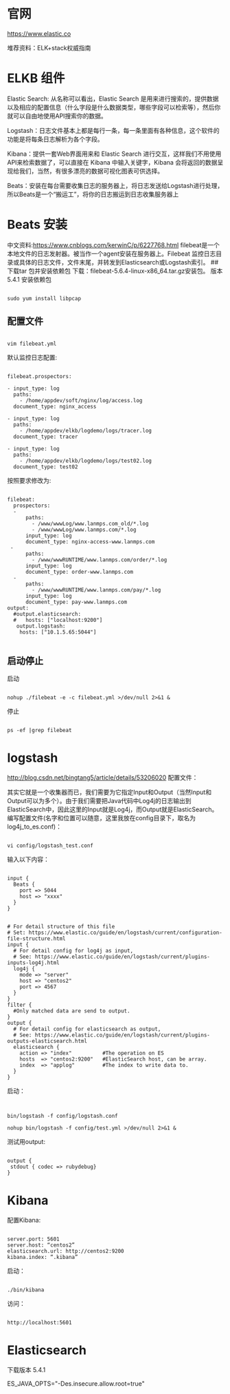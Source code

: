 # 官网

https://www.elastic.co

堆荐资料：ELK+stack权威指南
# ELKB 组件

Elastic Search: 从名称可以看出，Elastic Search 是用来进行搜索的，提供数据以及相应的配置信息（什么字段是什么数据类型，哪些字段可以检索等），然后你就可以自由地使用API搜索你的数据。

Logstash：日志文件基本上都是每行一条，每一条里面有各种信息，这个软件的功能是将每条日志解析为各个字段。

Kibana：提供一套Web界面用来和 Elastic Search 进行交互，这样我们不用使用API来检索数据了，可以直接在 Kibana 中输入关键字，Kibana 会将返回的数据呈现给我们，当然，有很多漂亮的数据可视化图表可供选择。

Beats：安装在每台需要收集日志的服务器上，将日志发送给Logstash进行处理，所以Beats是一个“搬运工”，将你的日志搬运到日志收集服务器上


# Beats 安装
中文资料:https://www.cnblogs.com/kerwinC/p/6227768.html
filebeat是一个本地文件的日志发射器。被当作一个agent安装在服务器上。Filebeat 监控日志目录或具体的日志文件，文件末尾，并转发到Elasticsearch或Logstash索引。
##　下载tar  包并安装依赖包
下载：filebeat-5.6.4-linux-x86_64.tar.gz安装包。
版本5.4.1
安装依赖包
```

sudo yum install libpcap

```

## 配置文件

```

vim filebeat.yml

```

默认监控日志配置:

```

filebeat.prospectors:

- input_type: log
  paths:
    - /home/appdev/soft/nginx/log/access.log
  document_type: nginx_access

- input_type: log
  paths:
    - /home/appdev/elkb/logdemo/logs/tracer.log
  document_type: tracer

- input_type: log
  paths:
    - /home/appdev/elkb/logdemo/logs/test02.log
  document_type: test02

```
按照要求修改为:

```

filebeat:
  prospectors:
  -
      paths:
        - /www/wwwLog/www.lanmps.com_old/*.log
        - /www/wwwLog/www.lanmps.com/*.log
      input_type: log
      document_type: nginx-access-www.lanmps.com
 -
      paths:
        - /www/wwwRUNTIME/www.lanmps.com/order/*.log
      input_type: log
      document_type: order-www.lanmps.com
  -
      paths:
        - /www/wwwRUNTIME/www.lanmps.com/pay/*.log
      input_type: log
      document_type: pay-www.lanmps.com
output:
  #output.elasticsearch:
  #   hosts: ["localhost:9200"]
   output.logstash:
    hosts: ["10.1.5.65:5044"]


```
## 启动停止

启动

```

nohup ./filebeat -e -c filebeat.yml >/dev/null 2>&1 &

```

停止

```

ps -ef |grep filebeat

```


# logstash

http://blog.csdn.net/bingtang5/article/details/53206020
配置文件：

其实它就是一个收集器而已，我们需要为它指定Input和Output（当然Input和Output可以为多个）。由于我们需要把Java代码中Log4j的日志输出到ElasticSearch中，因此这里的Input就是Log4j，而Output就是ElasticSearch。
编写配置文件(名字和位置可以随意，这里我放在config目录下，取名为log4j_to_es.conf)：

```

vi config/logstash_test.conf

```

输入以下内容：

```

input {
  Beats {
    port => 5044
    host => "xxxx"
  }
}


# For detail structure of this file
# Set: https://www.elastic.co/guide/en/logstash/current/configuration-file-structure.html
input {
  # For detail config for log4j as input,
  # See: https://www.elastic.co/guide/en/logstash/current/plugins-inputs-log4j.html
  log4j {
    mode => "server"
    host => "centos2"
    port => 4567
  }
}
filter {
  #Only matched data are send to output.
}
output {
  # For detail config for elasticsearch as output,
  # See: https://www.elastic.co/guide/en/logstash/current/plugins-outputs-elasticsearch.html
  elasticsearch {
    action => "index"          #The operation on ES
    hosts  => "centos2:9200"   #ElasticSearch host, can be array.
    index  => "applog"         #The index to write data to.
  }
}

```

启动：

```


bin/logstash -f config/logstash.conf

nohup bin/logstash -f config/test.yml >/dev/null 2>&1 &

```

测试用output:

```

output {
 stdout { codec => rubydebug}
}

```

# Kibana

配置Kibana:

```

server.port: 5601
server.host: “centos2”
elasticsearch.url: http://centos2:9200
kibana.index: “.kibana”

```

启动：

```

./bin/kibana

```

访问：

```

http://localhost:5601

```


# Elasticsearch

下载版本 5.4.1

ES_JAVA_OPTS="-Des.insecure.allow.root=true"
